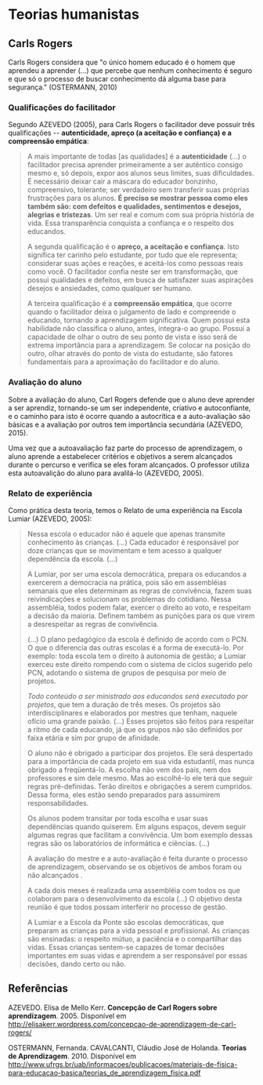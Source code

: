 # Teorias humanistas

## Carls Rogers

Carls Rogers considera que "o único homem educado é o homem que aprendeu a aprender (...) que percebe que nenhum conhecimento é seguro e que só o processo de buscar conhecimento dá alguma base para segurança." (OSTERMANN, 2010)

### Qualificações do facilitador

Segundo AZEVEDO (2005), para Carls Rogers o facilitador deve possuir três qualificações -- **autenticidade, apreço (a aceitação e confiança) e a compreensão empática**:

> A mais importante de todas [as qualidades] é a **autenticidade** (...) o facilitador precisa aprender primeiramente a ser autêntico consigo mesmo e, só depois, expor aos alunos seus limites, suas dificuldades. É necessário deixar cair a máscara do educador bonzinho, compreensivo, tolerante; ser verdadeiro sem transferir suas próprias frustrações para os alunos. **É preciso se mostrar pessoa como eles também são: com defeitos e qualidades, sentimentos e desejos, alegrias e tristezas**. Um ser real e comum com sua própria história de vida. Essa transparência conquista a confiança e o respeito dos educandos.
>
> A segunda qualificação é o **apreço, a aceitação e confiança**. Isto significa ter carinho pelo estudante, por tudo que ele representa; considerar suas ações e reações, e aceitá-los como pessoas reais como você. O facilitador confia neste ser em transformação, que possui qualidades e defeitos, em busca de satisfazer suas aspirações desejos e ansiedades, como qualquer ser humano.
>
> A terceira qualificação é a **compreensão empática**, que ocorre quando o facilitador deixa o julgamento de lado e compreende o educando, tornando a aprendizagem significativa. Quem possui esta habilidade não classifica o aluno, antes, integra-o ao grupo. Possui a capacidade de olhar o outro de seu ponto de vista e isso será de extrema importância para a aprendizagem. Se colocar na posição do outro, olhar através do ponto de vista do estudante, são fatores fundamentais para a aproximação do facilitador e do aluno.

### Avaliação do aluno

Sobre a avaliação do aluno, Carl Rogers defende que o aluno deve aprender a ser aprendiz, tornando-se um ser independente, criativo e autoconfiante, e o caminho para isto é ocorre quando a autocrítica e a auto-avaliação são básicas e a avaliação por outros tem importância secundária (AZEVEDO, 2015).  

Uma vez que a autoavaliação faz parte do processo de aprendizagem, o aluno aprende a estabelecer critérios e objetivos a serem alcançados durante o percurso e verifica se eles foram alcançados. O professor utiliza esta autoavalição do aluno para avalilá-lo (AZEVEDO, 2005).

### Relato de experiência

Como prática desta teoria, temos o Relato de uma experiência na Escola Lumiar (AZEVEDO, 2005):

> Nessa escola o educador não é aquele que apenas transmite conhecimento às crianças. (...) Cada educador é responsável por doze crianças que se movimentam e tem acesso a qualquer dependência da escola. (...)
>
> A Lumiar, por ser uma escola democrática, prepara os educandos a exercerem a democracia na prática, pois são em assembléias semanais que eles determinam as regras de convivência, fazem suas reivindicações e solucionam os problemas do cotidiano. Nessa assembléia, todos podem falar, exercer o direito ao voto, e respeitam a decisão da maioria. Definem também as punições para os que virem a desrespeitar as regras de convivência.
>
> (...)
> O plano pedagógico da escola é definido de acordo com o PCN. O que o diferencia das outras escolas é a forma de executá-lo. Por exemplo: toda escola tem o direito à autonomia de gestão; a Lumiar exerceu este direito rompendo com o sistema de ciclos sugerido pelo PCN, adotando o sistema de grupos de pesquisa por meio de projetos.
>
> *Todo conteúdo a ser ministrado aos educandos será executado por projetos*, que tem a duração de três meses. Os projetos são interdisciplinares e elaborados por mestres que tenham, naquele ofício uma grande paixão. (...) Esses projetos são feitos para respeitar a ritmo de cada educando, já que os grupos não são definidos por faixa etária e sim por grupo de afinidade.
>
> O aluno não é obrigado a participar dos projetos. Ele será despertado para a importância de cada projeto em sua vida estudantil, mas nunca obrigado a freqüentá-lo. A escolha não vem dos pais, nem dos professores e sim dele mesmo. Mas ao escolhê-lo ele terá que seguir regras pré-definidas. Terão direitos e obrigações a serem cumpridos. Dessa forma, eles estão sendo preparados para assumirem responsabilidades.
>
> Os alunos podem transitar por toda escolha e usar suas dependências quando quiserem. Em alguns espaços, devem seguir algumas regras que facilitam a convivência. Um bom exemplo dessas regras são os laboratórios de informática e ciências. (...)
>
> A avaliação do mestre e a auto-avaliação é feita durante o processo de aprendizagem, observando se os objetivos de ambos foram ou não alcançados .
>
> A cada dois meses é realizada uma assembléia com todos os que colaboram para o desenvolvimento da escola (...) O objetivo desta reunião é que todos possam interferir no processo de gestão.
>
> A Lumiar e a Escola da Ponte são escolas democráticas, que preparam as crianças para a vida pessoal e profissional. As crianças são ensinadas: o respeito mútuo, a paciência e o compartilhar das vidas. Essas crianças sentem-se capazes de tomar decisões importantes em suas vidas e aprendem a ser responsável por essas decisões, dando certo ou não.

## Referências

AZEVEDO. Elisa de Mello Kerr.
**Concepção de Carl Rogers sobre aprendizagem**. 2005.
Disponível em http://elisakerr.wordpress.com/concepcao-de-aprendizagem-de-carl-rogers/

OSTERMANN, Fernanda. CAVALCANTI, Cláudio José de Holanda. **Teorias de Aprendizagem**. 2010. Disponível em http://www.ufrgs.br/uab/informacoes/publicacoes/materiais-de-fisica-para-educacao-basica/teorias_de_aprendizagem_fisica.pdf
